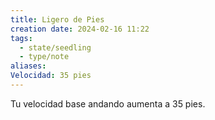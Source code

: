 ```yaml
---
title: Ligero de Pies
creation date: 2024-02-16 11:22
tags:
  - state/seedling
  - type/note
aliases: 
Velocidad: 35 pies
---
```

Tu velocidad base andando aumenta a 35 pies.